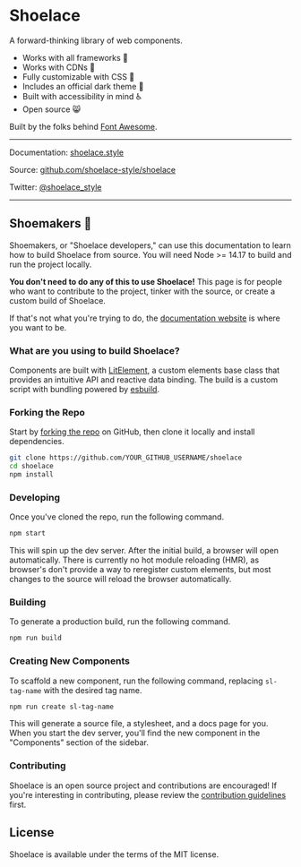 # Shoelace

A forward-thinking library of web components.

- Works with all frameworks 🧩
- Works with CDNs 🚛
- Fully customizable with CSS 🎨
- Includes an official dark theme 🌛
- Built with accessibility in mind ♿️
- Open source 😸

Built by the folks behind [Font Awesome](https://fontawesome.com/).

---

Documentation: [shoelace.style](https://shoelace.style)

Source: [github.com/shoelace-style/shoelace](https://github.com/shoelace-style/shoelace)

Twitter: [@shoelace_style](https://twitter.com/shoelace_style)

---

## Shoemakers 🥾

Shoemakers, or "Shoelace developers," can use this documentation to learn how to build Shoelace from source. You will need Node >= 14.17 to build and run the project locally.

**You don't need to do any of this to use Shoelace!** This page is for people who want to contribute to the project, tinker with the source, or create a custom build of Shoelace.

If that's not what you're trying to do, the [documentation website](https://shoelace.style) is where you want to be.

### What are you using to build Shoelace?

Components are built with [LitElement](https://lit-element.polymer-project.org/), a custom elements base class that provides an intuitive API and reactive data binding. The build is a custom script with bundling powered by [esbuild](https://esbuild.github.io/).

### Forking the Repo

Start by [forking the repo](https://github.com/shoelace-style/shoelace/fork) on GitHub, then clone it locally and install dependencies.

```bash
git clone https://github.com/YOUR_GITHUB_USERNAME/shoelace
cd shoelace
npm install
```

### Developing

Once you've cloned the repo, run the following command.

```bash
npm start
```

This will spin up the dev server. After the initial build, a browser will open automatically. There is currently no hot module reloading (HMR), as browser's don't provide a way to reregister custom elements, but most changes to the source will reload the browser automatically.

### Building

To generate a production build, run the following command.

```bash
npm run build
```

### Creating New Components

To scaffold a new component, run the following command, replacing `sl-tag-name` with the desired tag name.

```bash
npm run create sl-tag-name
```

This will generate a source file, a stylesheet, and a docs page for you. When you start the dev server, you'll find the new component in the "Components" section of the sidebar.

### Contributing

Shoelace is an open source project and contributions are encouraged! If you're interesting in contributing, please review the [contribution guidelines](CONTRIBUTING.md) first.

## License

Shoelace is available under the terms of the MIT license.
